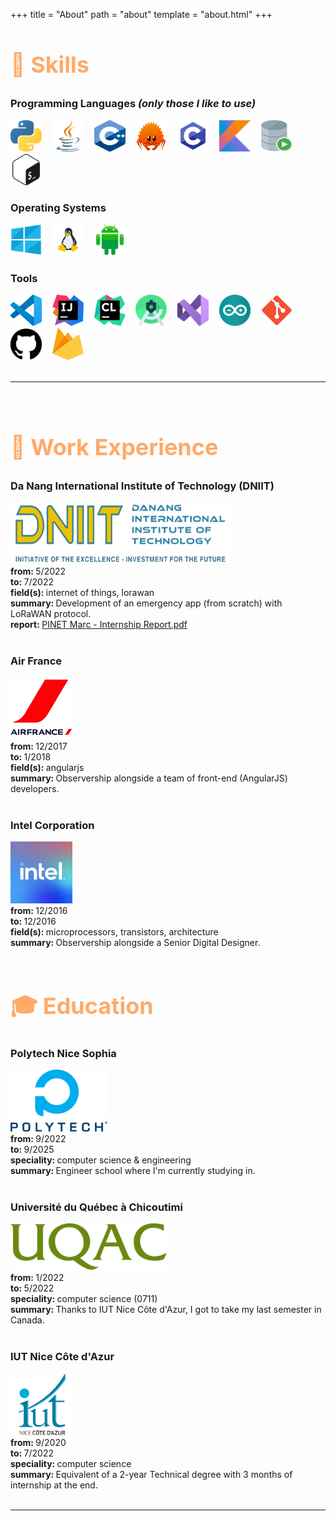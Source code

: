 +++
title = "About"
path = "about"
template = "about.html"
+++

<h2 style="color: #ffaa69">🤹 Skills</h2>

### Programming Languages <i>(only those I like to use)</i>
<style>

    h2 { 
        font-size: 36px;
        font-weight: bold;
    }

    h1::after {
        content: "";
        display: block;
        height: 1px;
        background-color: #35393b;
        margin-top: 5vh;
        margin-bottom: 5vh;
    }

    img.skills:hover {
        transform: scale(1.3);
    }
</style>

<a class="icon" href="https://www.python.org/" target="_blank"><img class="skills" src="/about_img/proglang/python.svg" alt="Python" width="50" height="50" style="width: 50px; height: 50px; transition: transform 0.2s ease-out;"></a>ㅤ
<a class="icon" href="https://www.oracle.com/" target="_blank"><img class="skills" src="/about_img/proglang/java.svg" alt="Java" width="50" height="50" style="width: 50px; height: 50px; transition: transform 0.2s ease-out;"></a>ㅤ
<a class="icon" href="https://isocpp.org/" target="_blank"><img class="skills" src="/about_img/proglang/cpp.svg" alt="C++" width="50" height="50" style="width: 50px; height: 50px; transition: transform 0.2s ease-out;"></a>ㅤ
<a class="icon" href="https://www.rust-lang.org/fr" target="_blank"><img class="skills" src="/about_img/proglang/rust.svg" alt="Rust" width="50" height="50" style="width: 50px; height: 50px; transition: transform 0.2s ease-out;"></a>ㅤ
<a class="icon" href="https://www.iso.org/standard/74528.html" target="_blank"><img class="skills" src="/about_img/proglang/c.svg" alt="C" width="50" height="50" style="width: 50px; height: 50px; transition: transform 0.2s ease-out;"></a>ㅤ
<a class="icon" href="https://kotlinlang.org/" target="_blank"><img class="skills" src="/about_img/proglang/kotlin.svg" alt="Kotlin" width="50" height="50" style="width: 50px; height: 50px; transition: transform 0.2s ease-out;"></a>ㅤ
<a class="icon" href="https://docs.oracle.com/database/121/LNPLS/toc.htm" target="_blank"><img class="skills" src="/about_img/proglang/plsql.svg" alt="PLSQL" width="50" height="50" style="width: 50px; height: 50px; transition: transform 0.2s ease-out;"></a>ㅤ
<a class="icon" href="https://www.gnu.org/software/bash/" target="_blank"><img class="skills" src="/about_img/proglang/bash.svg" alt="Bash" width="50" height="50" style="width: 50px; height: 50px; transition: transform 0.2s ease-out;"></a>

### Operating Systems

<a class="icon" href="https://www.microsoft.com/" target="_blank"><img class="skills" src="/about_img/os/windows.svg" alt="Windows" width="50" height="50" style="width: 50px; height: 50px; transition: transform 0.2s ease-out;"></a>ㅤ
<a class="icon" href="https://www.linux.org/" target="_blank"><img class="skills" src="/about_img/os/linux.svg" alt="Linux" width="50" height="50" style="width: 50px; height: 50px; transition: transform 0.2s ease-out;"></a>ㅤ
<a class="icon" href="https://www.android.com/" target="_blank"><img class="skills" src="/about_img/os/android.svg" alt="Android" width="50" height="50" style="width: 50px; height: 50px; transition: transform 0.2s ease-out;"></a>ㅤ

### Tools

<a class="icon" href="https://code.visualstudio.com/" target="_blank"><img class="skills" src="/about_img/tools/vscode.svg" alt="Visual Studio Code" width="50" height="50" style="width: 50px; height: 50px; transition: transform 0.2s ease-out;"></a>ㅤ
<a class="icon" href="https://www.jetbrains.com/idea/" target="_blank"><img class="skills" src="/about_img/tools/idea.svg" alt="IntelliJ IDEA" width="50" height="50" style="width: 50px; height: 50px; transition: transform 0.2s ease-out;"></a>ㅤ
<a class="icon" href="https://www.jetbrains.com/clion/" target="_blank"><img class="skills" src="/about_img/tools/clion.svg" alt="CLion" width="50" height="50" style="width: 50px; height: 50px; transition: transform 0.2s ease-out;"></a>ㅤ
<a class="icon" href="https://developer.android.com/studio" target="_blank"><img class="skills" src="/about_img/tools/android_studio.svg" alt="Android Studio" width="50" height="50" style="width: 50px; height: 50px; transition: transform 0.2s ease-out;"></a>ㅤ
<a class="icon" href="https://visualstudio.microsoft.com/vs/" target="_blank"><img class="skills" src="/about_img/tools/vs.svg" alt="Visual Studio 2022" width="50" height="50" style="width: 50px; height: 50px; transition: transform 0.2s ease-out;"></a>ㅤ
<a class="icon" href="https://www.arduino.cc/" target="_blank"><img class="skills" src="/about_img/tools/arduino.svg" alt="Arduino" width="50" height="50" style="width: 50px; height: 50px; transition: transform 0.2s ease-out;"></a>ㅤ
<a class="icon" href="https://git-scm.com/" target="_blank"><img class="skills" src="/about_img/tools/git.svg" alt="Git" width="50" height="50" style="width: 50px; height: 50px; transition: transform 0.2s ease-out;"></a>ㅤ
<a class="icon" href="https://github.com/" target="_blank"><img class="skills" src="/about_img/tools/github.svg" alt="GitHub" width="50" height="50" style="width: 50px; height: 50px; transition: transform 0.2s ease-out;"></a>ㅤ
<a class="icon" href="https://firebase.google.com/" target="_blank"><img class="skills" src="/about_img/tools/firebase.svg" alt="Firebase" width="50" height="50" style="width: 50px; height: 50px; transition: transform 0.2s ease-out;"></a>ㅤ
<br>
<br>
<hr>
<br>

<h2 style="color: #ffaa69">💼 Work Experience</h2>

### Da Nang International Institute of Technology (DNIIT)
<a class="icon" href="https://dniit.edu.vn/" target="_blank"><img src="/about_img/exp/dniit.png" alt="Da Nang International Institute of Technology" width="350" height="99"></a><br>
<b>from: </b>5/2022<br>
<b>to: </b>7/2022<br>
<b>field(s): </b>internet of things, lorawan<br>
<b>summary: </b>Development of an emergency app (from scratch) with LoRaWAN protocol.<br>
<b>report: </b><a href="/dniit.pdf" target="_blank">PINET Marc - Internship Report.pdf</a><br><br>

### Air France
<a class="icon" href="https://wwws.airfrance.fr/" target="_blank"><img src="/about_img/exp/airfrance.png" alt="Polytech Nice Sophia" width="99" height="99"></a><br>
<b>from: </b>12/2017<br>
<b>to: </b>1/2018<br>
<b>field(s): </b>angularjs<br>
<b>summary: </b>Observership alongside a team of front-end (AngularJS) developers.<br><br>

### Intel Corporation
<a class="icon" href="https://intel.com/" target="_blank"><img src="/about_img/exp/intel.png" alt="Intel Corporation" width="99" height="99"></a><br>
<b>from: </b>12/2016<br>
<b>to: </b>12/2016<br>
<b>field(s): </b>microprocessors, transistors, architecture<br>
<b>summary: </b>Observership alongside a Senior Digital Designer.<br><br>

<h2 style="color: #ffaa69">🎓 Education</h2>

### Polytech Nice Sophia
<a class="icon" href="https://polytech.univ-cotedazur.fr/" target="_blank"><img src="/about_img/edu/polytech.svg" alt="Polytech Nice Sophia" width="155" height="99"></a><br>
<b>from: </b>9/2022<br>
<b>to: </b>9/2025<br>
<b>speciality: </b>computer science & engineering<br>
<b>summary: </b>Engineer school where I'm currently studying in.<br><br>

### Université du Québec à Chicoutimi
<a class="icon" href="https://uqac.ca/" target="_blank"><img src="/about_img/edu/uqac.png" alt="UQAC" width="250" height="75"></a><br>
<b>from: </b>1/2022<br>
<b>to: </b>5/2022<br>
<b>speciality: </b>computer science (0711)<br>
<b>summary: </b>Thanks to IUT Nice Côte d'Azur, I got to take my last semester in Canada.<br><br>

### IUT Nice Côte d'Azur
<a class="icon" href="https://iut.univ-cotedazur.fr/" target="_blank"><img src="/about_img/edu/iut.png" alt="IUT Nice Côte d'Azur" width="99" height="99"></a><br>
<b>from: </b>9/2020<br>
<b>to: </b>7/2022<br>
<b>speciality: </b>computer science<br>
<b>summary: </b>Equivalent of a 2-year Technical degree with 3 months of internship at the end.
<br>
<br>
<hr>
<br>

